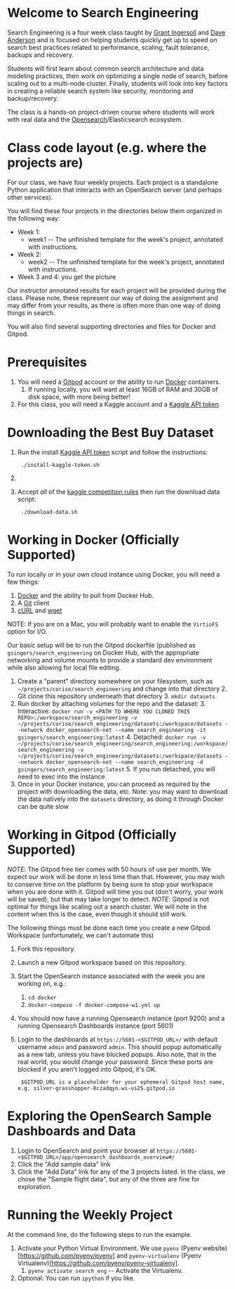 # Welcome to Search Engineering

Search Engineering is a four week class taught by [Grant Ingersoll](https://www.linkedin.com/in/grantingersoll/) and [Dave Anderson](https://www.linkedin.com/in/daveandersonncsu/) and is focused on helping students
quickly get up to speed on search best practices related to performance, scaling, fault tolerance, backups and recovery.  

Students will first learn about common search architecture and data modeling practices, then work on optimizing a single node of search, before scaling out to a multi-node cluster. Finally, students will look into key factors in creating a reliable search 
system like security, monitoring and backup/recovery. 

The class is a hands-on project-driven course where students will work with real data and the [Opensearch](https://opensearch.com)/Elasticsearch ecosystem.

# Class code layout (e.g. where the projects are)

For our class, we have four weekly projects.  Each project
is a standalone Python application that interacts with an OpenSearch server (and perhaps other services).  

You will find these four projects in the directories below them organized in the following way:

- Week 1:
    - week1 -- The unfinished template for the week's project, annotated with instructions.
- Week 2:
    - week2 -- The unfinished template for the week's project, annotated with instructions.
- Week 3 and 4: you get the picture

Our instructor annotated results for each project will be provided during the class.  Please note, these represent our way of doing the assignment and may differ from your results, as there is often more than one way of doing things in search.

You will also find several supporting directories and files for Docker and Gitpod.

# Prerequisites

1. You will need a [Gitpod](https://gitpod.io) account or the ability to run [Docker](https://docker.com) containers.
   1. If running locally, you will want at least 16GB of RAM and 30GB of disk space, with more being better!
2. For this class, you will need a Kaggle account and a [Kaggle API token](https://www.kaggle.com/docs/api).

# Downloading the Best Buy Dataset

1. Run the install [Kaggle API token](https://www.kaggle.com/docs/api) script and follow the instructions:

        ./install-kaggle-token.sh
2. 
1. Accept *all* of the [kaggle competition rules](https://www.kaggle.com/c/acm-sf-chapter-hackathon-big/rules) then run the download data script:

        ./download-data.sh


# Working in Docker (Officially Supported)

To run locally or in your own cloud instance using Docker, you will need a few things:

1. [Docker](https://docker.com/) and the ability to pull from Docker Hub.
1. A [Git](https://git-scm.com/) client
2. [cURL](https://curl.se/) and [wget](https://www.gnu.org/software/wget/)
                                                                         

NOTE: If you are on a Mac, you will probably want to enable the `VirtioFS` option for I/O.

Our basic setup will be to run the Gitpod dockerfile (published as `gsingers/search_engineering` on Docker Hub, with the appropriate networking and volume mounts to provide a standard dev environment
while also allowing for local file editing.

1. Create a "parent" directory somewhere on your filesystem, such as `~/projects/corise/search_engineering` and change into that directory
   2. Git clone this repository underneath that directory
   3. `mkdir datasets` 
2. Run docker by attaching volumes for the repo and the dataset: 
   3. Interactive: `docker run -v <PATH TO WHERE YOU CLONED THIS REPO>:/workspace/search_engineering -v ~/projects/corise/search_engineering/datasets:/workspace/datasets --network docker_opensearch-net --name search_engineering -it gsingers/search_engineering:latest`
   4. Detached: `docker run -v ~/projects/corise/search_engineering/search_engineering:/workspace/search_engineering -v ~/projects/corise/search_engineering/datasets:/workspace/datasets --network docker_opensearch-net --name search_engineering -d gsingers/search_engineering:latest`
      5. If you run detached, you will need to exec into the instance
6. Once in your Docker instance, you can proceed as required by the project with downloading the data, etc.  Note: you may want to download the data natively into the `datasets` directory, as doing it through Docker can be quite slow


# Working in Gitpod (Officially Supported)

*NOTE*: The Gitpod free tier comes with 50 hours of use per month.  We expect our work will be done in less time than that.  However, you may wish to conserve time on the platform by being sure to stop your workspace when you are done with it.  Gitpod will time you out (don't worry, your work will be saved), but that may take longer to detect.
*NOTE*: Gitpod is not optimal for things like scaling out a search cluster.  We will note in the content when this is the case, even though it should still work.

The following things must be done each time you create a new Gitpod Workspace (unfortunately, we can't automate this)

1. Fork this repository.
1. Launch a new Gitpod workspace based on this repository.  
    
1. Start the OpenSearch instance associated with the week you are working on, e.g.:
   1. `cd docker`
   2. `docker-compose -f docker-compose-w1.yml up`
1. You should now have a running Opensearch instance (port 9200) and a running Opensearch Dashboards instance (port 5601)
1. Login to the dashboards at `https://5601-<$GITPOD_URL>/` with default username `admin` and password `admin`. This should popup automatically as a new tab, unless you have blocked popups.  Also note, that in the real world, you would change your password.  Since these ports are blocked if you aren't logged into Gitpod, it's OK.

        $GITPOD_URL is a placeholder for your ephemeral Gitpod host name, e.g. silver-grasshopper-8czadqyn.ws-us25.gitpod.io

    

# Exploring the OpenSearch Sample Dashboards and Data

1. Login to OpenSearch and point your browser at `https://5601-<$GITPOD_URL>/app/opensearch_dashboards_overview#/`
1. Click the "Add sample data" link
1. Click the "Add Data" link for any of the 3 projects listed. In the class, we chose the "Sample flight data", but any of the three are fine for exploration.

# Running the Weekly Project

At the command line, do the following steps to run the example.  

1. Activate your Python Virtual Environment.  We use `pyenv` (Pyenv website)[https://github.com/pyenv/pyenv] and `pyenv-virtualenv` (Pyenv Virtualenv)[https://github.com/pyenv/pyenv-virtualenv].
    1. `pyenv activate search_eng` -- Activate the Virtualenv. 
1. Optional: You can run `ipython` if you like.
